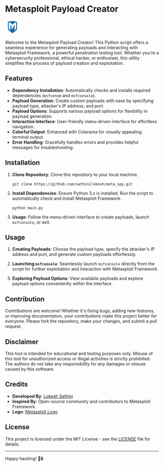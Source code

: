 # Metasploit Payload Creator

![Metasploit Logo](https://github.com/sathinilokesh/meta_spy/blob/main/logo.png)

Welcome to the Metasploit Payload Creator! This Python script offers a seamless experience for generating payloads and interacting with Metasploit Framework, a powerful penetration testing tool. Whether you're a cybersecurity professional, ethical hacker, or enthusiast, this utility simplifies the process of payload creation and exploitation.

## Features

- **Dependency Installation**: Automatically checks and installs required dependencies (`msfvenom` and `msfconsole`).
- **Payload Generation**: Create custom payloads with ease by specifying payload type, attacker's IP address, and port.
- **Payload Options**: Supports various payload options for flexibility in payload generation.
- **Interactive Interface**: User-friendly menu-driven interface for effortless navigation.
- **Colorful Output**: Enhanced with Colorama for visually appealing terminal output.
- **Error Handling**: Gracefully handles errors and provides helpful messages for troubleshooting.

## Installation

1. **Clone Repository**: Clone this repository to your local machine.
   ```
   git clone https://github.com/sathinilokesh/meta_spy.git
   ```

2. **Install Dependencies**: Ensure Python 3.x is installed. Run the script to automatically check and install Metasploit Framework.
   ```
   python main.py
   ```

3. **Usage**: Follow the menu-driven interface to create payloads, launch `msfconsole`, or exit.

## Usage

1. **Creating Payloads**: Choose the payload type, specify the attacker's IP address and port, and generate custom payloads effortlessly.

2. **Launching `msfconsole`**: Seamlessly launch `msfconsole` directly from the script for further exploitation and interaction with Metasploit Framework.

3. **Exploring Payload Options**: View available payloads and explore payload options conveniently within the interface.

## Contribution

Contributions are welcome! Whether it's fixing bugs, adding new features, or improving documentation, your contributions make this project better for everyone. Please fork the repository, make your changes, and submit a pull request.

## Disclaimer

This tool is intended for educational and testing purposes only. Misuse of this tool for unauthorized access or illegal activities is strictly prohibited. The authors do not take any responsibility for any damages or misuse caused by this software.

## Credits

- **Developed By**: [Lokesh Sathini](https://github.com/sathinilokesh)
- **Inspired By**: Open-source community and contributors to Metasploit Framework.
- **Logo**: [Metasploit Logo](https://github.com/sathinilokesh/meta_spy/blob/main/logo.png)

## License

This project is licensed under the MIT License - see the [LICENSE](LICENSE) file for details.

---

Happy hacking! 🚀🔒
